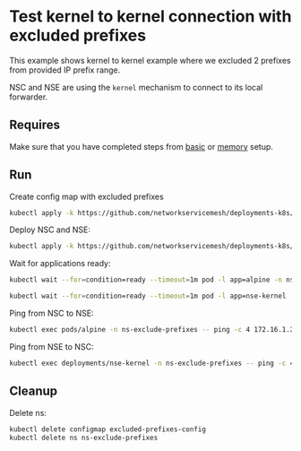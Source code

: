 # Test kernel to kernel connection with excluded prefixes

This example shows kernel to kernel example where we excluded 2 prefixes from provided IP prefix range. 

NSC and NSE are using the `kernel` mechanism to connect to its local forwarder.

## Requires

Make sure that you have completed steps from [basic](../../basic) or [memory](../../memory) setup.

## Run

Create config map with excluded prefixes
```bash
kubectl apply -k https://github.com/networkservicemesh/deployments-k8s/examples/features/exclude-prefixes/configmap?ref=ac454bbe9ccc28f074694a1732e50b2e79106e33
```

Deploy NSC and NSE:
```bash
kubectl apply -k https://github.com/networkservicemesh/deployments-k8s/examples/features/exclude-prefixes?ref=ac454bbe9ccc28f074694a1732e50b2e79106e33
```

Wait for applications ready:
```bash
kubectl wait --for=condition=ready --timeout=1m pod -l app=alpine -n ns-exclude-prefixes
```
```bash
kubectl wait --for=condition=ready --timeout=1m pod -l app=nse-kernel -n ns-exclude-prefixes
```

Ping from NSC to NSE:
```bash
kubectl exec pods/alpine -n ns-exclude-prefixes -- ping -c 4 172.16.1.200
```

Ping from NSE to NSC:
```bash
kubectl exec deployments/nse-kernel -n ns-exclude-prefixes -- ping -c 4 172.16.1.203
```

## Cleanup

Delete ns:
```bash
kubectl delete configmap excluded-prefixes-config
kubectl delete ns ns-exclude-prefixes
```
